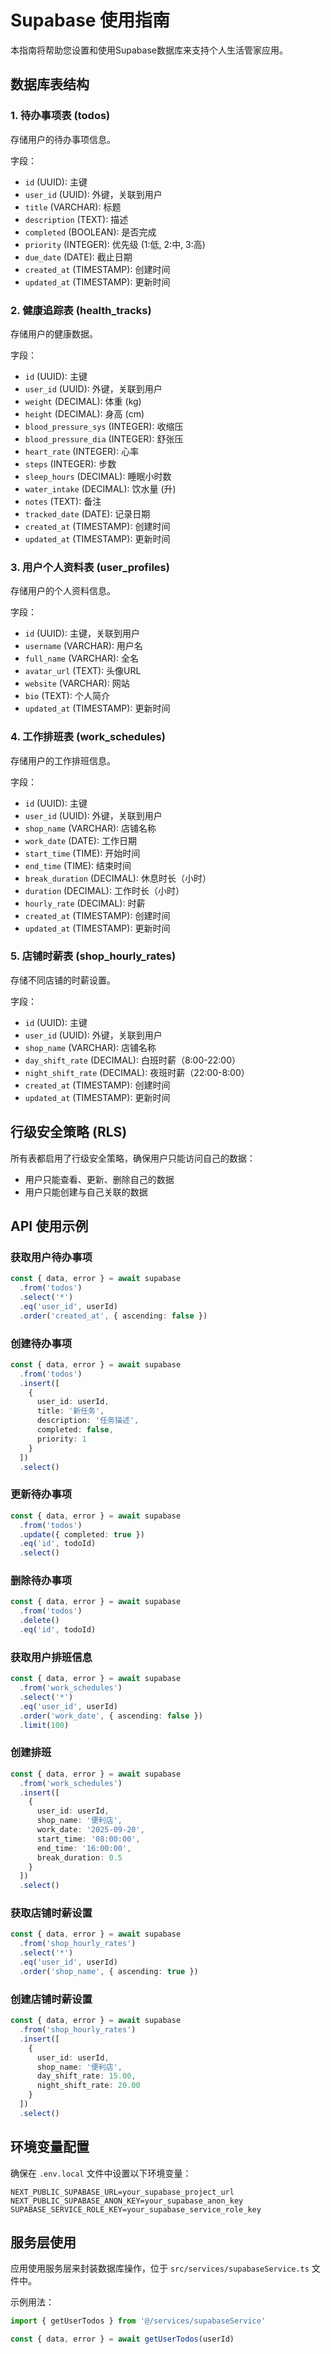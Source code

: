 # Supabase 使用指南

本指南将帮助您设置和使用Supabase数据库来支持个人生活管家应用。

## 数据库表结构

### 1. 待办事项表 (todos)
存储用户的待办事项信息。

字段：
- `id` (UUID): 主键
- `user_id` (UUID): 外键，关联到用户
- `title` (VARCHAR): 标题
- `description` (TEXT): 描述
- `completed` (BOOLEAN): 是否完成
- `priority` (INTEGER): 优先级 (1:低, 2:中, 3:高)
- `due_date` (DATE): 截止日期
- `created_at` (TIMESTAMP): 创建时间
- `updated_at` (TIMESTAMP): 更新时间

### 2. 健康追踪表 (health_tracks)
存储用户的健康数据。

字段：
- `id` (UUID): 主键
- `user_id` (UUID): 外键，关联到用户
- `weight` (DECIMAL): 体重 (kg)
- `height` (DECIMAL): 身高 (cm)
- `blood_pressure_sys` (INTEGER): 收缩压
- `blood_pressure_dia` (INTEGER): 舒张压
- `heart_rate` (INTEGER): 心率
- `steps` (INTEGER): 步数
- `sleep_hours` (DECIMAL): 睡眠小时数
- `water_intake` (DECIMAL): 饮水量 (升)
- `notes` (TEXT): 备注
- `tracked_date` (DATE): 记录日期
- `created_at` (TIMESTAMP): 创建时间
- `updated_at` (TIMESTAMP): 更新时间

### 3. 用户个人资料表 (user_profiles)
存储用户的个人资料信息。

字段：
- `id` (UUID): 主键，关联到用户
- `username` (VARCHAR): 用户名
- `full_name` (VARCHAR): 全名
- `avatar_url` (TEXT): 头像URL
- `website` (VARCHAR): 网站
- `bio` (TEXT): 个人简介
- `updated_at` (TIMESTAMP): 更新时间

### 4. 工作排班表 (work_schedules)
存储用户的工作排班信息。

字段：
- `id` (UUID): 主键
- `user_id` (UUID): 外键，关联到用户
- `shop_name` (VARCHAR): 店铺名称
- `work_date` (DATE): 工作日期
- `start_time` (TIME): 开始时间
- `end_time` (TIME): 结束时间
- `break_duration` (DECIMAL): 休息时长（小时）
- `duration` (DECIMAL): 工作时长（小时）
- `hourly_rate` (DECIMAL): 时薪
- `created_at` (TIMESTAMP): 创建时间
- `updated_at` (TIMESTAMP): 更新时间

### 5. 店铺时薪表 (shop_hourly_rates)
存储不同店铺的时薪设置。

字段：
- `id` (UUID): 主键
- `user_id` (UUID): 外键，关联到用户
- `shop_name` (VARCHAR): 店铺名称
- `day_shift_rate` (DECIMAL): 白班时薪（8:00-22:00）
- `night_shift_rate` (DECIMAL): 夜班时薪（22:00-8:00）
- `created_at` (TIMESTAMP): 创建时间
- `updated_at` (TIMESTAMP): 更新时间

## 行级安全策略 (RLS)

所有表都启用了行级安全策略，确保用户只能访问自己的数据：

- 用户只能查看、更新、删除自己的数据
- 用户只能创建与自己关联的数据

## API 使用示例

### 获取用户待办事项
```typescript
const { data, error } = await supabase
  .from('todos')
  .select('*')
  .eq('user_id', userId)
  .order('created_at', { ascending: false })
```

### 创建待办事项
```typescript
const { data, error } = await supabase
  .from('todos')
  .insert([
    {
      user_id: userId,
      title: '新任务',
      description: '任务描述',
      completed: false,
      priority: 1
    }
  ])
  .select()
```

### 更新待办事项
```typescript
const { data, error } = await supabase
  .from('todos')
  .update({ completed: true })
  .eq('id', todoId)
  .select()
```

### 删除待办事项
```typescript
const { data, error } = await supabase
  .from('todos')
  .delete()
  .eq('id', todoId)
```

### 获取用户排班信息
```typescript
const { data, error } = await supabase
  .from('work_schedules')
  .select('*')
  .eq('user_id', userId)
  .order('work_date', { ascending: false })
  .limit(100)
```

### 创建排班
```typescript
const { data, error } = await supabase
  .from('work_schedules')
  .insert([
    {
      user_id: userId,
      shop_name: '便利店',
      work_date: '2025-09-20',
      start_time: '08:00:00',
      end_time: '16:00:00',
      break_duration: 0.5
    }
  ])
  .select()
```

### 获取店铺时薪设置
```typescript
const { data, error } = await supabase
  .from('shop_hourly_rates')
  .select('*')
  .eq('user_id', userId)
  .order('shop_name', { ascending: true })
```

### 创建店铺时薪设置
```typescript
const { data, error } = await supabase
  .from('shop_hourly_rates')
  .insert([
    {
      user_id: userId,
      shop_name: '便利店',
      day_shift_rate: 15.00,
      night_shift_rate: 20.00
    }
  ])
  .select()
```

## 环境变量配置

确保在 `.env.local` 文件中设置以下环境变量：

```
NEXT_PUBLIC_SUPABASE_URL=your_supabase_project_url
NEXT_PUBLIC_SUPABASE_ANON_KEY=your_supabase_anon_key
SUPABASE_SERVICE_ROLE_KEY=your_supabase_service_role_key
```

## 服务层使用

应用使用服务层来封装数据库操作，位于 `src/services/supabaseService.ts` 文件中。

示例用法：
```typescript
import { getUserTodos } from '@/services/supabaseService'

const { data, error } = await getUserTodos(userId)
```